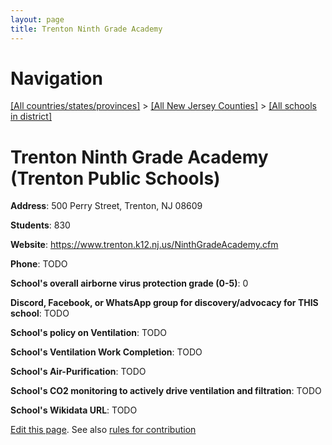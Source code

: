 ```yaml
---
layout: page
title: Trenton Ninth Grade Academy
---
```

# Navigation

[[All countries/states/provinces]](../../..) > [[All New Jersey Counties]](../..) > [[All schools in district]](..)

# Trenton Ninth Grade Academy (Trenton Public Schools)

**Address**: 500 Perry Street, Trenton, NJ 08609

**Students**: 830

**Website**: <https://www.trenton.k12.nj.us/NinthGradeAcademy.cfm>

**Phone**: TODO

**School's overall airborne virus protection grade (0-5)**: 0

**Discord, Facebook, or WhatsApp group for discovery/advocacy for THIS school**: TODO

**School's policy on Ventilation**: TODO

**School's Ventilation Work Completion**: TODO

**School's Air-Purification**: TODO

**School's CO2 monitoring to actively drive ventilation and filtration**: TODO

**School's Wikidata URL**: TODO


[Edit this page](https://github.com/ventilate-schools/NJ/edit/main/./Mercer/Trenton_Public_Schools/Trenton_Ninth_Grade_Academy.md). See also [rules for contribution](../../../contribution-rules/)